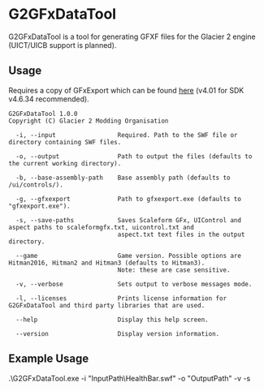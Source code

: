 # G2GFxDataTool
G2GFxDataTool is a tool for generating GFXF files for the Glacier 2 engine (UICT/UICB support is planned).

## Usage
Requires a copy of GFxExport which can be found [here](https://files.hitmods.com) (v4.01 for SDK v4.6.34 recommended).

```
G2GFxDataTool 1.0.0
Copyright (C) Glacier 2 Modding Organisation

  -i, --input                 Required. Path to the SWF file or directory containing SWF files.

  -o, --output                Path to output the files (defaults to the current working directory).

  -b, --base-assembly-path    Base assembly path (defaults to /ui/controls/).

  -g, --gfxexport             Path to gfxexport.exe (defaults to "gfxexport.exe").

  -s, --save-paths            Saves Scaleform GFx, UIControl and aspect paths to scaleformgfx.txt, uicontrol.txt and
                              aspect.txt text files in the output directory.

  --game                      Game version. Possible options are Hitman2016, Hitman2 and Hitman3 (defaults to Hitman3).
                              Note: these are case sensitive.

  -v, --verbose               Sets output to verbose messages mode.

  -l, --licenses              Prints license information for G2GFxDataTool and third party libraries that are used.

  --help                      Display this help screen.

  --version                   Display version information.
```

## Example Usage
.\G2GFxDataTool.exe -i "InputPath\HealthBar.swf" -o "OutputPath" -v -s